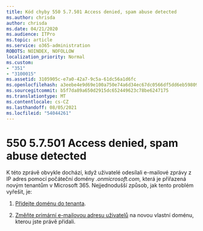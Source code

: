 ```yaml
---
title: Kód chyby 550 5.7.501 Access denied, spam abuse detected
ms.author: chrisda
author: chrisda
ms.date: 04/21/2020
ms.audience: ITPro
ms.topic: article
ms.service: o365-administration
ROBOTS: NOINDEX, NOFOLLOW
localization_priority: Normal
ms.custom:
- "351"
- "3100015"
ms.assetid: 3105905c-e7a0-42a7-9c5a-61dc56a1d6fc
ms.openlocfilehash: a3eebe4e9d69e100a750e74a6d34ec67dc0566df5dd6eb59809adb07ed8a682f
ms.sourcegitcommit: b5f7da89a650d2915dc652449623c78be6247175
ms.translationtype: MT
ms.contentlocale: cs-CZ
ms.lasthandoff: 08/05/2021
ms.locfileid: "54044261"
---
```

# <a name="550-57501-access-denied-spam-abuse-detected"></a>550 5.7.501 Access denied, spam abuse detected

K této zprávě obvykle dochází, když uživatelé odesílali e-mailové zprávy z IP adres pomocí počáteční domény *.onmicrosoft.com,* která je přiřazená novým tenantům v Microsoft 365. Nejjednodušší způsob, jak tento problém vyřešit, je:

1. [Přidejte doménu do tenanta](https://docs.microsoft.com/microsoft-365/admin/setup/add-domain).

2. [Změňte primární e-mailovou adresu uživatelů](https://docs.microsoft.com/microsoft-365/admin/add-users/change-a-user-name-and-email-address) na novou vlastní doménu, kterou jste právě přidali.
